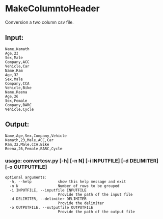 # MakeColumntoHeader
Conversion a two column csv file.

## Input:
```
Name,Kamath
Age,23
Sex,Male
Company,ACC
Vehicle,Car
Name,Ram
Age,32
Sex,Male
Company,CCA
Vehicle,Bike
Name,Reena
Age,26
Sex,Female
Company,BARC
Vehicle,Cycle
```

## Output:
```
Name,Age,Sex,Company,Vehicle
Kamath,23,Male,ACC,Car
Ram,32,Male,CCA,Bike
Reena,26,Female,BARC,Cycle
```


### usage: convertcsv.py [-h] [-n N] [-i INPUTFILE] [-d DELIMITER] [-o OUTPUTFILE]
```
optional arguments:
  -h, --help            show this help message and exit
  -n N                  Number of rows to be grouped
  -i INPUTFILE, --inputfile INPUTFILE
                        Provide the path of the input file
  -d DELIMITER, --delimiter DELIMITER
                        Provide the delimiter
  -o OUTPUTFILE, --outputfile OUTPUTFILE
                        Provide the path of the output file
```
